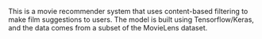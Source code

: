 This is a movie recommender system that uses content-based filtering to make film suggestions to users. The model is built using Tensorflow/Keras, and the data comes from a subset of the MovieLens dataset.
